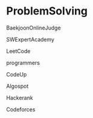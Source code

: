 # ProblemSolving

BaekjoonOnlineJudge

SWExpertAcademy

LeetCode

programmers

CodeUp

Algospot

Hackerank

Codeforces
